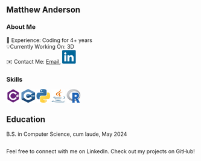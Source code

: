 ## Matthew Anderson

### About Me
📖 Experience: Coding for 4+ years\
💡Currently Working On: 3D\
✉️ Contact Me: [Email](mailto:MatthewAnderson.wi@gmail.com), 
<a href="www.linkedin.com/in/mister-matthew-anderson" target="_blank" rel="noreferrer">
<img src="https://github.com/TechnoBro03/TechnoBro03/blob/main/icons/linkedin.svg" width="36" height="36" alt="LinkedIn" /></a>

### Skills

<a href="https://dotnet.microsoft.com/en-us/languages/csharp" target="_blank" rel="noreferrer">
<img src="https://github.com/TechnoBro03/TechnoBro03/blob/main/icons/csharp.svg" width="36" height="36" alt="C#" /></a>

<a href="https://cplusplus.com/" target="_blank" rel="noreferrer">
<img src="https://github.com/TechnoBro03/TechnoBro03/blob/main/icons/cpp.svg" width="36" height="36" alt="C++" /></a>

<a href="https://www.python.org/" target="_blank" rel="noreferrer">
<img src="https://github.com/TechnoBro03/TechnoBro03/blob/main/icons/python.svg" width="36" height="36" alt="Python" /></a>

<a href="https://docs.oracle.com/en/java/" target="_blank" rel="noreferrer">
<img src="https://github.com/TechnoBro03/TechnoBro03/blob/main/icons/java.svg" width="36" height="36" alt="Java" /></a>

<a href="https://www.r-project.org/" target="_blank" rel="noreferrer">
<img src="https://github.com/TechnoBro03/TechnoBro03/blob/main/icons/r.svg" width="36" height="36" alt="R" /></a>


## Education
B.S. in Computer Science, cum laude, May 2024

##
Feel free to connect with me on LinkedIn. Check out my projects on GitHub!
